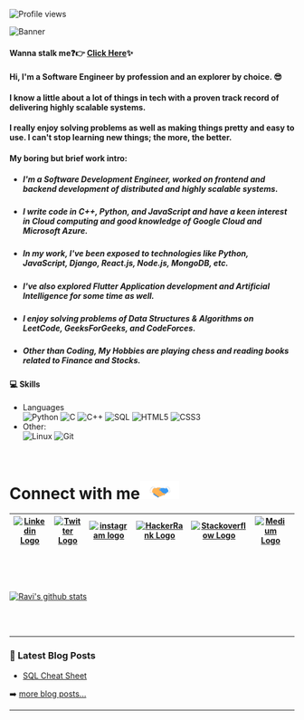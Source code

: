 ![Profile views](https://gpvc.arturio.dev/malhotraravi842)

![Banner](https://github.com/malhotraravi842/malhotraravi842/blob/master/banner.gif)

#### Wanna stalk me:question::point_right: [Click Here](http://ravichaudhary.codes/):sparkles:

#### Hi, I'm a Software Engineer by profession and an explorer by choice. 😎
#### I know a little about a lot of things in tech with a proven track record of delivering highly scalable systems. 
#### I really enjoy solving problems as well as making things pretty and easy to use. I can't stop learning new things; the more, the better.

#### My boring but brief work intro:
- ##### I'm a Software Development Engineer, worked on frontend and backend development of distributed and highly scalable systems. 
- ##### I write code in C++, Python, and JavaScript and have a keen interest in Cloud computing and good knowledge of Google Cloud and Microsoft Azure.
- ##### In my work, I've been exposed to technologies like Python, JavaScript, Django, React.js, Node.js, MongoDB, etc. 
- ##### I've also explored Flutter Application development and Artificial Intelligence for some time as well.
- ##### I enjoy solving problems of Data Structures & Algorithms on LeetCode, GeeksForGeeks, and CodeForces.
- ##### Other than Coding, My Hobbies are playing chess and reading books related to Finance and Stocks.


<!-- - 🔭 I’m currently working on React.js & Node.js
- 🌱 I’m currently learning Everything🤣
- 👯 I’m looking to collaborate with other Web Developers
- 💬 Ask me about ... Data Structure & Algorithms
- 🥅 2020 Goals: To Enhance my Development skills
- 🤔 I’m looking for help with ... Microsoft Azure
- ⚡ Fun fact: I love to listen Music🎶 -->


<h4> 💻 Skills</h4>
<ul>
<li>Languages<br>
  <!-- primary -->
  <img alt="Python" src="https://img.shields.io/badge/-Python-306998?style=flat-square&logo=python&logoColor=white" />
  <img alt="C" src="https://img.shields.io/badge/-C-2c3e50?style=flat-square&logo=c&logoColor=white" />
  <img alt="C++" src="https://img.shields.io/badge/-C++-8e44ad?style=flat-square&logo=c%2B%2B&logoColor=white" />
  <img alt="SQL" src="https://img.shields.io/badge/-SQL-E32934?style=flat-square&logo=mysql&logoColor=black&textColor=black" />
  <!-- web -->
  <img alt="HTML5" src="https://img.shields.io/badge/-HTML5-F16529?style=flat-square&logo=HTML5&logoColor=white" />
  <img alt="CSS3" src="https://img.shields.io/badge/-CSS3-264de4?style=flat-square&logo=CSS3&logoColor=white" />
</li>
<li>Other:<br>
  <img alt="Linux" src="https://img.shields.io/badge/-Linux-E95420?style=flat-square&logo=linux&logoColor=black&textColor=black" />
  <img alt="Git" src="https://img.shields.io/badge/-Git-e67e22?style=flat-square&logo=git&logoColor=white" />
</li>
</ul>

<br/>

# Connect with me<img src="https://github.com/malhotraravi842/malhotraravi842/blob/master/Handshake.gif" height="32px">



| [<img src="https://github.com/hardeep0598/hardeep0598/blob/master/Linkedin.svg" alt="Linkedin Logo" width="32">](https://www.linkedin.com/in/malhotraravi842/) | [<img src="https://github.com/hardeep0598/hardeep0598/blob/master/Twitter.svg" alt="Twitter Logo" width="32">](https://twitter.com/malhotraravi842) | [<img src="https://github.com/hardeep0598/hardeep0598/blob/master/Instagram.svg" alt="instagram logo" width="32">](https://www.instagram.com/ravichaudhary076/)| [<img src="https://github.com/hardeep0598/hardeep0598/blob/master/HackerRank.svg" alt="HackerRank Logo" width="30">](https://www.hackerrank.com/malhotraravi842) | [<img src="https://cdn.svgporn.com/logos/stackoverflow-icon.svg" alt="Stackoverflow Logo" width="28">](https://stackoverflow.com/users/12828896/malhotraravi842) | [<img src="https://cdn.svgporn.com/logos/medium.svg" alt="Medium Logo" width="30">](https://medium.com/@malhotraravi842/) | [<img src="https://github.com/hardeep0598/hardeep0598/blob/master/Gmail.svg" alt="Gmail logo" height="32">](mailto:malhotraravi842@gmail.com)
|:---:|:---:|:---:|:---:|:---:|:---:|:---:|



<br>
<br>

<br>

[![Ravi's github stats](https://github-readme-stats.vercel.app/api?username=malhotraravi842)](https://github.com/anuraghazra/github-readme-stats)

<br>
<br />

---


### 📕 Latest Blog Posts

<!-- BLOG-POST-LIST:START -->
- [SQL Cheat Sheet](https://medium.com/@malhotraravi842/a-sql-cheat-sheet-9f3a57f3f747)
<!-- BLOG-POST-LIST:END -->

➡️ [more blog posts...](https://medium.com/@malhotraravi842/)

---


[website]: https://www.ravichaudhary.me/
[twitter]: https://twitter.com/malhotraravi842
[youtube]: https://youtube.com/
[instagram]: https://www.instagram.com/ravichaudhary076/
[linkedin]: https://linkedin.com/in/malhotraravi842
[facebook]: https://www.facebook.com/malhotraravi842/
